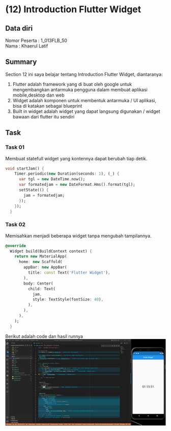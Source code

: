 # (12) Introduction Flutter Widget
## Data diri 
Nomor Peserta  : 1_013FLB_50  <br />
Nama : Khaerul Latif

## Summary 
Section 12 ini saya belajar tentang Introduction Flutter Widget, diantaranya:
1. Flutter adalah framework yang di buat oleh google untuk mengembangkan antarmuka pengguna dalam membuat aplikasi mobile,desktop dan web
2. Widget adalah komponen untuk membentuk antarmuka / UI aplikasi, bisa di katakan sebagai blueprint 
3. Built in widget adalah widget yang dapat langsung digunakan / widget bawaan dari flutter itu sendiri

## Task
### Task 01
Membuat statefull widget yang kontennya dapat berubah tiap detik.
```dart
void startJam() {
    Timer.periodic(new Duration(seconds: 1), (_) {
      var tgl = new DateTime.now();
      var formatedjam = new DateFormat.Hms().format(tgl);
      setState(() {
        jam = formatedjam;
      });
    });
  }
```

### Task 02
Memisahkan menjadi beberapa widget tanpa mengubah tampilannya. 

```dart
@override
  Widget build(BuildContext context) {
    return new MaterialApp(
      home: new Scaffold(
        appBar: new AppBar(
          title: const Text('Flutter Widget'),
        ),
        body: Center(
          child: Text(
            jam,
            style: TextStyle(fontSize: 40),
          ),
        ),
      ),
    );
  }
```

Berikut adalah code dan hasil runnya
![imgTask01&Task02](12_Introduction%20Flutter%20Widget/screenshoot/Task01&Task02.png)